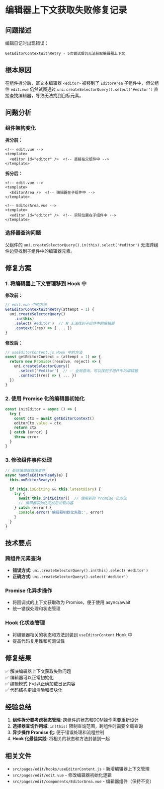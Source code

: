 # 编辑器上下文获取失败修复记录

## 问题描述
编辑日记时出现错误：
```
GetEditorContextWithRetry - 5次尝试后仍无法获取编辑器上下文
```

## 根本原因
在组件拆分后，富文本编辑器 `<editor>` 被移到了 `EditorArea` 子组件中，但父组件 `edit.vue` 仍然试图通过 `uni.createSelectorQuery().select('#editor')` 直接查找编辑器，导致无法找到目标元素。

## 问题分析

### 组件架构变化
**拆分前：**
```vue
<!-- edit.vue -->
<template>
  <editor id="editor" />  <!-- 直接在父组件中 -->
</template>
```

**拆分后：**
```vue
<!-- edit.vue -->
<template>
  <EditorArea />  <!-- 编辑器在子组件中 -->
</template>

<!-- EditorArea.vue -->
<template>
  <editor id="editor" />  <!-- 实际位置在子组件中 -->
</template>
```

### 选择器查询问题
父组件的 `uni.createSelectorQuery().in(this).select('#editor')` 无法跨组件边界找到子组件中的编辑器元素。

## 修复方案

### 1. 将编辑器上下文管理移到 Hook 中
**修改前：**
```javascript
// edit.vue 中的方法
GetEditorContextWithRetry(attempt = 1) {
  uni.createSelectorQuery()
    .in(this)
    .select('#editor')  // ❌ 无法找到子组件中的编辑器
    .context((res) => { ... })
}
```

**修改后：**
```javascript
// useEditorContent.js Hook 中的方法
const getEditorContext = (attempt = 1) => {
  return new Promise((resolve, reject) => {
    uni.createSelectorQuery()
      .select('#editor')  // ✅ 全局查询，可以找到子组件中的编辑器
      .context((res) => { ... })
  })
}
```

### 2. 使用 Promise 化的编辑器初始化
```javascript
const initEditor = async () => {
  try {
    const ctx = await getEditorContext()
    editorCtx.value = ctx
    return ctx
  } catch (error) {
    throw error
  }
}
```

### 3. 修改组件事件处理
```javascript
// 处理编辑器就绪事件
async handleEditorReady(e) {
  this.onEditorReady(e)
  
  if (this.isEditing && this.latestDiary) {
    try {
      await this.initEditor()  // 使用新的 Promise 化方法
      // 编辑器初始化完成后加载内容
    } catch (error) {
      console.error('编辑器初始化失败:', error)
    }
  }
}
```

## 技术要点

### 跨组件元素查询
- **错误方式**: `uni.createSelectorQuery().in(this).select('#editor')`
- **正确方式**: `uni.createSelectorQuery().select('#editor')`

### Promise 化异步操作
- 将回调式的上下文获取改为 Promise，便于使用 async/await
- 统一错误处理和状态管理

### Hook 化状态管理
- 将编辑器相关的状态和方法封装到 `useEditorContent` Hook 中
- 提高代码复用性和可测试性

## 修复结果
✅ 解决编辑器上下文获取失败问题  
✅ 编辑器可以正常初始化  
✅ 编辑模式下可以正确加载日记内容  
✅ 代码结构更加清晰和模块化  

## 经验总结
1. **组件拆分要考虑状态管理**: 跨组件的状态和DOM操作需要重新设计
2. **选择器查询作用域**: `in(this)` 限制查询范围，跨组件时需要全局查询
3. **异步操作 Promise 化**: 便于错误处理和流程控制
4. **Hook 化最佳实践**: 将相关的状态和方法封装到一起

## 相关文件
- `src/pages/edit/hooks/useEditorContent.js` - 新增编辑器上下文管理
- `src/pages/edit/edit.vue` - 修改编辑器初始化逻辑
- `src/pages/edit/components/EditorArea.vue` - 编辑器组件（保持不变）